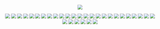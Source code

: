 <!-- ### Hi there 👋 -->

<!--
**btjones-me/btjones-me** is a ✨ _special_ ✨ repository because its `README.md` (this file) appears on your GitHub profile.

Here are some ideas to get you started:

- 🔭 I’m currently working on ...
- 🌱 I’m currently learning ...
- 👯 I’m looking to collaborate on ...
- 🤔 I’m looking for help with ...
- 💬 Ask me about ...
- 📫 How to reach me: ...
- 😄 Pronouns: ...
- ⚡ Fun fact: ...
-->

<p align="center"><img src="https://github-readme-stats.vercel.app/api?username=btjones-me&count_private=true&show_icons=true"></p>

<p align="center">

  
<img src="https://img.shields.io/badge/python-3670A0?style=flat&logo=python&logoColor=ffdd54">
<img src="https://img.shields.io/badge/Ubuntu-E95420?style=flat&logo=ubuntu&logoColor=white">
<img src="https://img.shields.io/badge/AWS-%23FF9900.svg?style=flat&logo=amazon-aws&logoColor=white">
<https://img.shields.io/badge/Google%20Cloud-4285F4?&style=plastic&logo=Google%20Cloud&logoColor=white>
<img src="https://img.shields.io/badge/azure-%230072C6.svg?style=flat&logo=azure-devops&logoColor=white">
<img src="https://img.shields.io/badge/Windows-0078D6?style=flat&logo=windows&logoColor=white">
<img src="https://img.shields.io/badge/Linux-FCC624?style=flat&logo=linux&logoColor=black">
<img src="https://img.shields.io/badge/shell_script-%23121011.svg?style=flat&logo=gnu-bash&logoColor=white">
<img src="https://img.shields.io/badge/git-%23F05033.svg?style=flat&logo=git&logoColor=white">
<img src="https://img.shields.io/badge/r-%23276DC3.svg?style=flat&logo=r&logoColor=white">
<img src="https://img.shields.io/badge/sublime_text-%23575757.svg?style=flat&logo=sublime-text&logoColor=important">
<img src="https://img.shields.io/badge/pycharm-143?style=flat&logo=pycharm&logoColor=black&color=black&labelColor=green">
<img src="https://img.shields.io/badge/markdown-%23000000.svg?style=flat&logo=markdown&logoColor=white">
<img src="https://img.shields.io/badge/githubactions-%232671E5.svg?style=flat&logo=githubactions&logoColor=white">
<img src="https://img.shields.io/badge/Azure_Pipelines-%230072C6.svg?style=flat&logo=azure-pipelines&logoColor=white">


<img src="https://img.shields.io/badge/heroku-%23430098.svg?style=flat&logo=heroku&logoColor=white">
<img src="https://img.shields.io/badge/vercel-%23000000.svg?style=flat&logo=vercel&logoColor=white">
<img src="https://img.shields.io/badge/sqlite-%2307405e.svg?style=flat&logo=sqlite&logoColor=white">
<img src="https://img.shields.io/badge/MongoDB-%234ea94b.svg?style=flat&logo=mongodb&logoColor=white">
<img src="https://img.shields.io/badge/Microsoft%20SQL%20Sever-CC2927?style=flat&logo=microsoft%20sql%20server&logoColor=white">
<img src="https://img.shields.io/badge/Keras-%23D00000.svg?style=flat&logo=Keras&logoColor=white">
<img src="https://img.shields.io/badge/numpy-%23013243.svg?style=flat&logo=numpy&logoColor=white">
<img src="https://img.shields.io/badge/pandas-%23150458.svg?style=flat&logo=pandas&logoColor=white">
<img src="https://img.shields.io/badge/Plotly-%233F4F75.svg?style=flat&logo=plotly&logoColor=white">
<img src="https://img.shields.io/badge/scikit--learn-%23F7931E.svg?style=flat&logo=scikit-learn&logoColor=white">
<img src="https://img.shields.io/badge/SciPy-%230C55A5.svg?style=flat&logo=scipy&logoColor=%white">
<img src="https://img.shields.io/badge/TensorFlow-%23FF6F00.svg?style=flat&logo=TensorFlow&logoColor=white">
<img src="https://img.shields.io/badge/NVIDIA-%2376B900.svg?style=flat&logo=nVIDIA&logoColor=white">
<img src="https://img.shields.io/badge/docker-%230db7ed.svg?style=flat&logo=docker&logoColor=white">
<img src="https://img.shields.io/badge/jira-%230A0FFF.svg?style=flat&logo=jira&logoColor=white">
<img src="https://img.shields.io/badge/Postman-FF6C37?style=flat&logo=postman&logoColor=white">
<img src="https://img.shields.io/badge/latex-%23008080.svg?style=flat&logo=latex&logoColor=white"
</p
  
 
